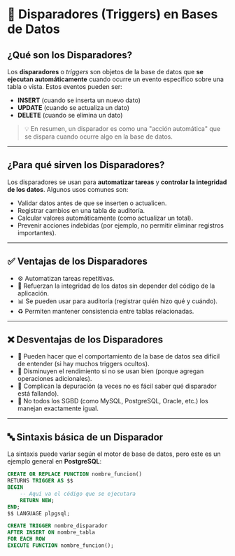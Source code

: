 # 📌 Disparadores (Triggers) en Bases de Datos

## ¿Qué son los Disparadores?

Los **disparadores** o *triggers* son objetos de la base de datos que **se ejecutan automáticamente** cuando ocurre un evento específico sobre una tabla o vista. Estos eventos pueden ser:

- **INSERT** (cuando se inserta un nuevo dato)
- **UPDATE** (cuando se actualiza un dato)
- **DELETE** (cuando se elimina un dato)

> 💡 En resumen, un disparador es como una "acción automática" que se dispara cuando ocurre algo en la base de datos.

---

## ¿Para qué sirven los Disparadores?

Los disparadores se usan para **automatizar tareas** y **controlar la integridad de los datos**. Algunos usos comunes son:

- Validar datos antes de que se inserten o actualicen.
- Registrar cambios en una tabla de auditoría.
- Calcular valores automáticamente (como actualizar un total).
- Prevenir acciones indebidas (por ejemplo, no permitir eliminar registros importantes).

---

## ✅ Ventajas de los Disparadores

- ⚙️ Automatizan tareas repetitivas.
- 🔐 Refuerzan la integridad de los datos sin depender del código de la aplicación.
- 📊 Se pueden usar para auditoría (registrar quién hizo qué y cuándo).
- ♻️ Permiten mantener consistencia entre tablas relacionadas.

---

## ❌ Desventajas de los Disparadores

- 🔄 Pueden hacer que el comportamiento de la base de datos sea difícil de entender (si hay muchos triggers ocultos).
- 🐢 Disminuyen el rendimiento si no se usan bien (porque agregan operaciones adicionales).
- 🧪 Complican la depuración (a veces no es fácil saber qué disparador está fallando).
- 🔄 No todos los SGBD (como MySQL, PostgreSQL, Oracle, etc.) los manejan exactamente igual.

---

## 🔤 Sintaxis básica de un Disparador

La sintaxis puede variar según el motor de base de datos, pero este es un ejemplo general en **PostgreSQL**:

```sql
CREATE OR REPLACE FUNCTION nombre_funcion()
RETURNS TRIGGER AS $$
BEGIN
    -- Aquí va el código que se ejecutara
    RETURN NEW;
END;
$$ LANGUAGE plpgsql;

CREATE TRIGGER nombre_disparador
AFTER INSERT ON nombre_tabla
FOR EACH ROW
EXECUTE FUNCTION nombre_funcion();

